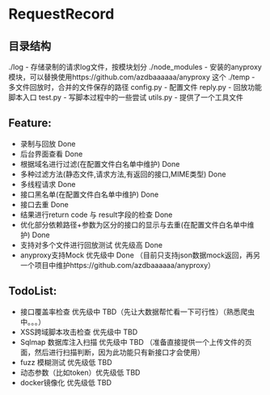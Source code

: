 # RequestRecord

## 目录结构

./log - 存储录制的请求log文件，按模块划分
./node_modules - 安装的anyproxy 模块，可以替换使用https://github.com/azdbaaaaaa/anyproxy 这个
./temp - 多文件回放时，合并的文件保存的路径
config.py - 配置文件
reply.py - 回放功能脚本入口
test.py - 写脚本过程中的一些尝试
utils.py - 提供了一个工具文件


## Feature:

- 录制与回放 Done
- 后台界面查看 Done
- 根据域名进行过滤(在配置文件白名单中维护) Done
- 多种过滤方法(静态文件,请求方法,有返回的接口,MIME类型) Done
- 多线程请求 Done
- 接口黑名单(在配置文件白名单中维护) Done
- 接口去重 Done
- 结果进行return code 与 result字段的检查 Done
- 优化部分依赖路径+参数为区分的接口的显示与去重(在配置文件白名单中维护) Done
- 支持对多个文件进行回放测试 优先级高 Done
- anyproxy支持Mock 优先级中 Done （目前只支持json数据mock返回，再另一个项目中维护https://github.com/azdbaaaaaa/anyproxy）

## TodoList:

- 接口覆盖率检查 优先级中 TBD（先让大数据帮忙看一下可行性）（熟悉爬虫中。。。）
- XSS跨域脚本攻击检查  优先级中 TBD
- Sqlmap 数据库注入扫描 优先级中 TBD （准备直接提供一个上传文件的页面，然后进行扫描判断，因为此功能只有新接口才会使用）
- fuzz 模糊测试 优先级低 TBD
- 动态参数（比如token）优先级低 TBD
- docker镜像化 优先级低 TBD

